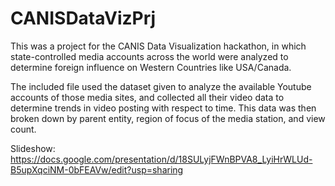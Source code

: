 # CANISDataVizPrj

This was a project for the CANIS Data Visualization hackathon, in which state-controlled media accounts across the world were analyzed to determine foreign influence on Western Countries like USA/Canada.

The included file used the dataset given to analyze the available Youtube accounts of those media sites, and collected all their video data to determine trends in video posting with respect to time. This data was then broken down by parent entity, region of focus of the media station, and view count.

Slideshow: https://docs.google.com/presentation/d/18SULyjFWnBPVA8_LyiHrWLUd-B5upXqciNM-0bFEAVw/edit?usp=sharing
